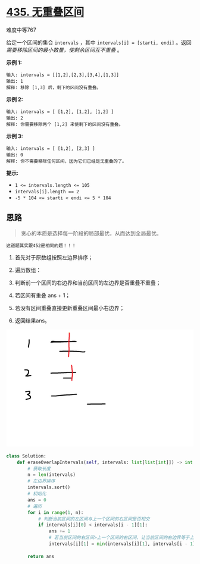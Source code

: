 # [435. 无重叠区间](https://leetcode.cn/problems/non-overlapping-intervals/)

难度中等767

给定一个区间的集合 `intervals` ，其中 `intervals[i] = [starti, endi]` 。返回 *需要移除区间的最小数量，使剩余区间互不重叠* 。

 

**示例 1:**

```
输入: intervals = [[1,2],[2,3],[3,4],[1,3]]
输出: 1
解释: 移除 [1,3] 后，剩下的区间没有重叠。
```

**示例 2:**

```
输入: intervals = [ [1,2], [1,2], [1,2] ]
输出: 2
解释: 你需要移除两个 [1,2] 来使剩下的区间没有重叠。
```

**示例 3:**

```
输入: intervals = [ [1,2], [2,3] ]
输出: 0
解释: 你不需要移除任何区间，因为它们已经是无重叠的了。
```

 

**提示:**

- `1 <= intervals.length <= 105`
- `intervals[i].length == 2`
- `-5 * 104 <= starti < endi <= 5 * 104`



## 思路

> 贪心的本质是选择每一阶段的局部最优，从而达到全局最优。

```
这道题其实跟452是相同的题！！！
```



1. 首先对于原数组按照左边界排序；

2. 遍历数组：
3. 判断前一个区间的右边界和当前区间的左边界是否重叠不重叠；
4. 若区间有重叠 ans + 1；
5. 若没有区间重叠直接更新重叠区间最小右边界；
6. 返回结果ans。

![](https://raw.githubusercontent.com/affectalways/Flee-as-a-bird-to-your-mountain/main/img/435.png)

```python
class Solution:
    def eraseOverlapIntervals(self, intervals: list[list[int]]) -> int:
        # 获取长度
        n = len(intervals)
        # 左边界排序
        intervals.sort()
        # 初始化
        ans = 0
        # 遍历
        for i in range(1, n):
            # 判断当前区间的左区间与上一个区间的右区间是否相交
            if intervals[i][0] < intervals[i - 1][1]:
                ans += 1
                # 若当前区间的右区间>上一个区间的右区间，让当前区间的右边界等于上一个区间右边界
                intervals[i][1] = min(intervals[i][1], intervals[i - 1][1])

        return ans
```


